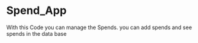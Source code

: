# Spend_App
With this Code you can manage the Spends.  you can add spends and see spends in the data base
